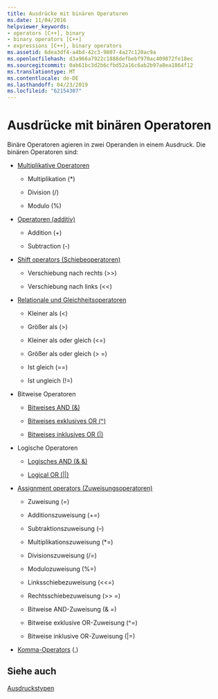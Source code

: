 ```yaml
---
title: Ausdrücke mit binären Operatoren
ms.date: 11/04/2016
helpviewer_keywords:
- operators [C++], binary
- binary operators [C++]
- expressions [C++], binary operators
ms.assetid: 6dea3df4-a4bd-42c3-9807-4a27c120ac9a
ms.openlocfilehash: d3a966a7922c1888defbebf970ac409872fe18ec
ms.sourcegitcommit: 0ab61bc3d2b6cfbd52a16c6ab2b97a8ea1864f12
ms.translationtype: MT
ms.contentlocale: de-DE
ms.lasthandoff: 04/23/2019
ms.locfileid: "62154307"
---
```

# <a name="expressions-with-binary-operators"></a>Ausdrücke mit binären Operatoren

Binäre Operatoren agieren in zwei Operanden in einem Ausdruck. Die binären Operatoren sind:

- [Multiplikative Operatoren](../cpp/multiplicative-operators-and-the-modulus-operator.md)

   - Multiplikation (*)

   - Division (/)

   - Modulo (%)

- [Operatoren (additiv)](../cpp/additive-operators-plus-and.md)

   - Addition (+)

   - Subtraction (-)

- [Shift operators (Schiebeoperatoren)](../cpp/left-shift-and-right-shift-operators-input-and-output.md)

   - Verschiebung nach rechts (>>)

   - Verschiebung nach links (<<)

- [Relationale und Gleichheitsoperatoren](../cpp/relational-operators-equal-and-equal.md)

   - Kleiner als (\<)

   - Größer als (>)

   - Kleiner als oder gleich (\<=)

   - Größer als oder gleich (> =)

   - Ist gleich (==)

   - Ist ungleich (!=)

- Bitweise Operatoren

   - [Bitweises AND (&)](../cpp/bitwise-and-operator-amp.md)

   - [Bitweises exklusives OR (^)](../cpp/bitwise-exclusive-or-operator-hat.md)

   - [Bitweises inklusives OR (&#124;)](../cpp/bitwise-inclusive-or-operator-pipe.md)

- Logische Operatoren

   - [Logisches AND (& &)](../cpp/logical-and-operator-amp-amp.md)

   - [Logical OR (&#124;&#124;)](../cpp/logical-or-operator-pipe-pipe.md)

- [Assignment operators (Zuweisungsoperatoren)](../cpp/assignment-operators.md)

   - Zuweisung (=)

   - Additionszuweisung (+=)

   - Subtraktionszuweisung (–)

   - Multiplikationszuweisung (*=)

   - Divisionszuweisung (/=)

   - Modulozuweisung (%=)

   - Linksschiebezuweisung (<\<=)

   - Rechtsschiebezuweisung (>> =)

   - Bitweise AND-Zuweisung (& =)

   - Bitweise exklusive OR-Zuweisung (^=)

   - Bitweise inklusive OR-Zuweisung (&#124;=)

- [Komma-Operators](../cpp/comma-operator.md) (,)

## <a name="see-also"></a>Siehe auch

[Ausdruckstypen](../cpp/types-of-expressions.md)